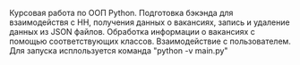 Курсовая работа по ООП Python.
Подготовка бэкэнда для взаимодействя с HH, получения данных о вакансиях, запись и удаление данных из JSON файлов.
Обработка информации о вакансиях с помощью соответствующих классов.
Взаимодействие с пользователем.
Для запуска исплользуется команда "python -v main.py"
